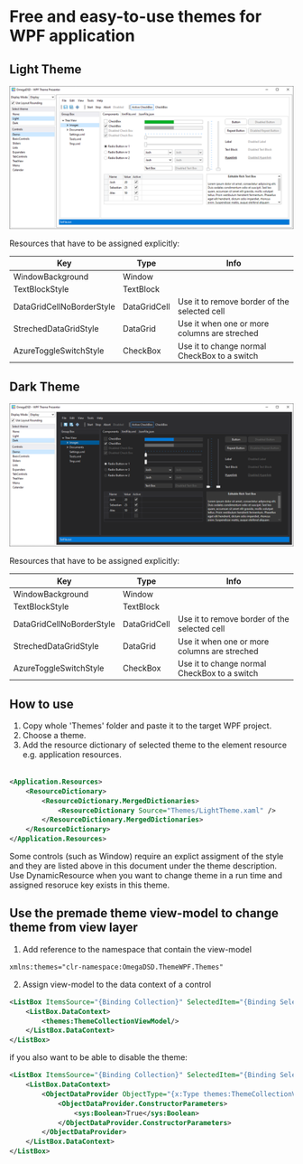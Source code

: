 # Free and easy-to-use themes for WPF application

## Light Theme

![Image of light theme](LightThemePresentation.png)

Resources that have to be assigned explicitly:

|Key|Type|Info
----|----|----
|WindowBackground|Window|
|TextBlockStyle|TextBlock|
|DataGridCellNoBorderStyle|DataGridCell| Use it to remove border of the selected cell
|StrechedDataGridStyle|DataGrid| Use it when one or more columns are streched
|AzureToggleSwitchStyle|CheckBox| Use it to change normal CheckBox to a switch

## Dark Theme

![Image of light theme](DarkThemePresentation.png)

Resources that have to be assigned explicitly:

|Key|Type|Info
----|----|----
|WindowBackground|Window|
|TextBlockStyle|TextBlock|
|DataGridCellNoBorderStyle|DataGridCell| Use it to remove border of the selected cell
|StrechedDataGridStyle|DataGrid| Use it when one or more columns are streched
|AzureToggleSwitchStyle|CheckBox| Use it to change normal CheckBox to a switch

## How to use

1. Copy whole 'Themes' folder and paste it to the target WPF project.
3. Choose a theme.
2. Add the resource dictionary of selected theme to the element resource e.g. application resources.

``` xml

<Application.Resources>
    <ResourceDictionary>
        <ResourceDictionary.MergedDictionaries>
            <ResourceDictionary Source="Themes/LightTheme.xaml" />
        </ResourceDictionary.MergedDictionaries>
    </ResourceDictionary>
</Application.Resources>

```

Some controls (such as Window) require an explict assigment of the style and they are listed above in this document under the theme description. Use DynamicResource when you want to change theme in a run time and assigned resoruce key exists in this theme.      

## Use the premade theme view-model to change theme from view layer

1. Add reference to the namespace that contain the view-model
``` xml
xmlns:themes="clr-namespace:OmegaDSD.ThemeWPF.Themes"
```
2. Assign view-model to the data context of a control
``` xml
<ListBox ItemsSource="{Binding Collection}" SelectedItem="{Binding SelectedTheme, Mode=TwoWay}" >
    <ListBox.DataContext>
        <themes:ThemeCollectionViewModel/>
    </ListBox.DataContext>
</ListBox>
```
if you also want to be able to disable the theme:
``` xml
<ListBox ItemsSource="{Binding Collection}" SelectedItem="{Binding SelectedTheme, Mode=TwoWay}" >
    <ListBox.DataContext>
        <ObjectDataProvider ObjectType="{x:Type themes:ThemeCollectionViewModel}">
            <ObjectDataProvider.ConstructorParameters>
                <sys:Boolean>True</sys:Boolean>
            </ObjectDataProvider.ConstructorParameters>
        </ObjectDataProvider>
    </ListBox.DataContext>
</ListBox>
```
